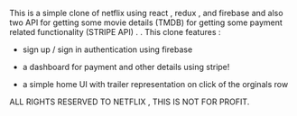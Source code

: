 This is a simple clone of netflix using react , redux , and firebase and also two API 
 for getting some movie details (TMDB)
 for getting some payment related functionality (STRIPE API)
.
.
This clone features :

- sign up / sign in authentication using firebase

- a dashboard for payment and other details using stripe!

- a simple home UI with trailer representation on click of the orginals row

ALL RIGHTS RESERVED TO NETFLIX , THIS IS NOT FOR PROFIT.